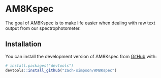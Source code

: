 
<!-- README.md is generated from README.Rmd. Please edit that file -->

# AM8Kspec

<!-- badges: start -->
<!-- badges: end -->

The goal of AM8Kspec is to make life easier when dealing with raw text
output from our spectrophotometer.

## Installation

You can install the development version of AM8Kspec from
[GitHub](https://github.com/) with:

``` r
# install.packages("devtools")
devtools::install_github("zach-simpson/AM8Kspec")
```

